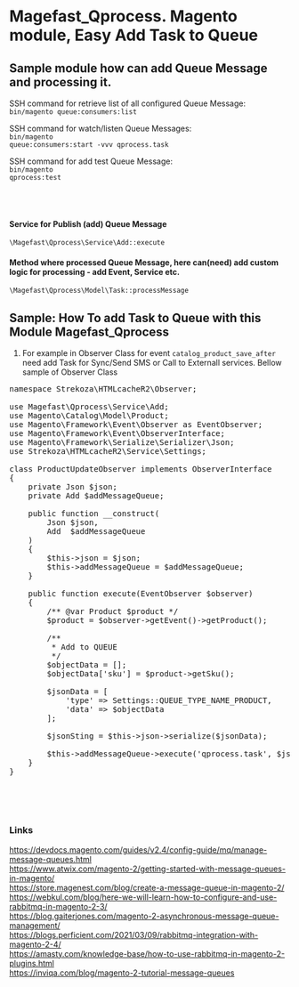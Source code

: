 # Magefast_Qprocess. Magento module, Easy Add Task to Queue

## Sample module how can add Queue Message and processing it.


SSH command for retrieve list of all configured Queue Message:
<br>
<code>bin/magento queue:consumers:list</code>

SSH command for watch/listen Queue Messages:
<br>
<code>bin/magento queue:consumers:start -vvv qprocess.task</code>

SSH command for add test Queue Message:
<br>
<code>bin/magento qprocess:test</code>

<br>
<br>

#### Service for Publish (add) Queue Message 
`\Magefast\Qprocess\Service\Add::execute`


#### Method where processed Queue Message, here can(need) add custom logic for processing - add Event, Service etc.
`\Magefast\Qprocess\Model\Task::processMessage`



## Sample: How To add Task to Queue with this Module Magefast_Qprocess

1) For example in Observer Class for event `catalog_product_save_after` need add Task for Sync/Send SMS or Call to Externall services. Bellow sample of Observer Class

<pre>
namespace Strekoza\HTMLcacheR2\Observer;

use Magefast\Qprocess\Service\Add;
use Magento\Catalog\Model\Product;
use Magento\Framework\Event\Observer as EventObserver;
use Magento\Framework\Event\ObserverInterface;
use Magento\Framework\Serialize\Serializer\Json;
use Strekoza\HTMLcacheR2\Service\Settings;

class ProductUpdateObserver implements ObserverInterface
{
    private Json $json;
    private Add $addMessageQueue;

    public function __construct(
        Json $json,
        Add  $addMessageQueue
    )
    {
        $this->json = $json;
        $this->addMessageQueue = $addMessageQueue;
    }

    public function execute(EventObserver $observer)
    {
        /** @var Product $product */
        $product = $observer->getEvent()->getProduct();

        /**
         * Add to QUEUE
         */
        $objectData = [];
        $objectData['sku'] = $product->getSku();

        $jsonData = [
            'type' => Settings::QUEUE_TYPE_NAME_PRODUCT,
            'data' => $objectData
        ];

        $jsonSting = $this->json->serialize($jsonData);

        $this->addMessageQueue->execute('qprocess.task', $jsonSting);
    }
}

</pre>



<br><br>
### Links
https://devdocs.magento.com/guides/v2.4/config-guide/mq/manage-message-queues.html
<br>
https://www.atwix.com/magento-2/getting-started-with-message-queues-in-magento/
<br>
https://store.magenest.com/blog/create-a-message-queue-in-magento-2/
<br>
https://webkul.com/blog/here-we-will-learn-how-to-configure-and-use-rabbitmq-in-magento-2-3/
<br>
https://blog.gaiterjones.com/magento-2-asynchronous-message-queue-management/
<br>
https://blogs.perficient.com/2021/03/09/rabbitmq-integration-with-magento-2-4/
<br>
https://amasty.com/knowledge-base/how-to-use-rabbitmq-in-magento-2-plugins.html
<br>
https://inviqa.com/blog/magento-2-tutorial-message-queues
